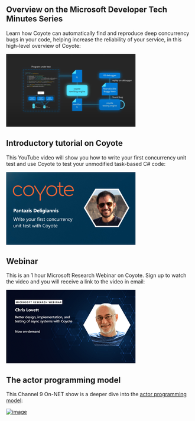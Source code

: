 ## Overview on the Microsoft Developer Tech Minutes Series

Learn how Coyote can automatically find and reproduce deep concurrency bugs in your code, helping
increase the reliability of your service, in this high-level overview of Coyote:

[![image](../assets/images/tech_minutes.png)](https://youtu.be/JGGOB6fNEpI)

## Introductory tutorial on Coyote

This YouTube video will show you how to write your first concurrency unit test and use Coyote to test your unmodified task-based C# code:

[![image](../assets/images/coyote_tutorial_intro.png)](https://youtu.be/wuKo-9iRm6o)

## Webinar

This is an 1 hour Microsoft Research Webinar on Coyote. Sign up to watch the video and you will receive a link to the video in email:

[![image](../assets/images/webinar.png)](https://note.microsoft.com/MSR-Webinar-Coyote-Registration-On-Demand.html)

## The actor programming model

This Channel 9 On-NET show is a deeper dive into the [actor programming model](../concepts/actors/overview.md):

[![image](../assets/images/channel9_actors.png)](https://channel9.msdn.com/Shows/On-NET/Reliable-Async-Systems-with-Coyote-Part-2)
